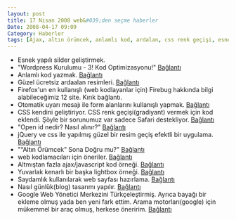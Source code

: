 ```yaml
---
layout: post
title: 17 Nisan 2008 web&#039;den seçme haberler
Date: 2008-04-17 09:09
Category: Haberler
tags: [Ajax, altın örümcek, anlamlı kod, ardalan, css renk geçişi, esnek yapı, firebug, google web yönetici merkezi, günlük, jquery, kullanışlı form elemanları, lightbox, open id, saydam png, WordPress]
---
```


-   Esnek yapılı silder geliştirmek.
-   "Wordpress Kurulumu - 3! Kod Optimizasyonu!" [Bağlantı][1]
-   Anlamlı kod yazmak. [Bağlantı][2]
-   Güzel ücretsiz ardaalan resimleri. [Bağlantı][3]
-   Firefox'un en kullanışlı (web kodlayanlar için) Firebug hakkında
    bilgi alabileceğimiz 12 site. Kırık bağlantı.
-   Otomatik uyarı mesajı ile form alanlarını kullanışlı yapmak.
    [Bağlantı][5]
-   CSS kendini geliştiriyor. CSS renk geçişi(gradiyant) vermek için kod
    eklendi. Şöyle bir sorunumuz var sadece Safari destekliyor.
    [Bağlantı][6]
-   "Open id nedir? Nasıl alınır?" [Bağlantı][7]
-   jQuery ve css ile yapılmış güzel bir resim geçiş efektli bir
    uygulama. [Bağlantı][8]
-   "“Altın Örümcek” Sona Doğru mu?" [Bağlantı][9]
-   web kodlamacıları için öneriler. [Bağlantı][10]
-   Altmıştan fazla ajax/javascript kod örneği. [Bağlantı][11]
-   Yuvarlak kenarlı bir başka lightbox örneği. [Bağlantı][12]
-   Saydamlık kullanılarak web sayfası hazırlama. [Bağlantı][13]
-   Nasıl günlük(blog) tasarımı yapılır. [Bağlantı][14]
-   Google Web Yönetici Merkezini Türkçeleştirmiş. Ayrıca bayağı bir
    ekleme olmuş yada ben yeni fark ettim. Arama motorları(google) için
    mükemmel bir araç olmuş, herkese öneririm. [Bağlantı][15]


  [1]: http://www.alialtugkoca.com/arsiv/wordpress-kurulumu-3-kod-optimizasyonu/
    "wordpress kurulumu"
  [2]: http://www.ibm.com/developerworks/xml/library/x-plansemantic/index.html?ca=drs-
    "anlamlı kod yazmak"
  [3]: http://squidfingers.com/patterns/ "ardalan resimleri"
  [5]: http://woork.blogspot.com/2008/04/improve-form-usability-with-auto.html
    "erişilebilir formlar"
  [6]: http://webkit.org/blog/175/introducing-css-gradients/
    "css renk geçişi"
  [7]: http://www.bildirgec.org/yazi/open-id-nedir-nasil-alinir
    "open id"
  [8]: http://jqueryfordesigners.com/image-cross-fade-transition/
    "resim geçişi"
  [9]: http://www.hasanyalcin.com/?p=463 "Altın örümcek"
  [10]: http://www.pat-burt.com/web-development/10-web-development-tips-part-3-css-edition/
    "web kodlamacıları için öneriler"
  [11]: http://www.smashingmagazine.com/2008/04/15/60-more-ajax-and-javascript-solutions-for-professional-coding/
    "ajax ve javascript örnekleri"
  [12]: http://www.no-margin-for-errors.com/projects/prettyPhoto/
    "lighbox"
  [13]: http://www.smashingmagazine.com/2008/04/16/getting-creative-with-transparency-in-web-design/
    "saydamlık"
  [14]: http://www.blogdesignblog.com/blog-design/how-to-blog-design-style-guide/
    "nasıl günlük yapılır"
  [15]: http://www.google.com/webmasters/sitemaps/?hl=tr
    "web master tools"
